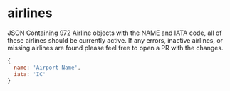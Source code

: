 # airlines

JSON Containing 972 Airline objects with the NAME and IATA code, all of these airlines should be currently active. If any errors, inactive airlines, or missing airlines are found please feel free to open a PR with the changes.


```javascript
{
  name: 'Airport Name',
  iata: 'IC'
}
```
